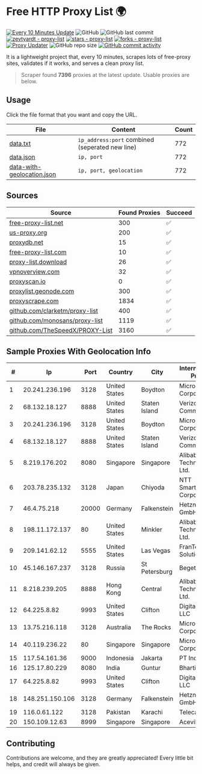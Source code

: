 
# Free HTTP Proxy List 🌍

[![Every 10 Minutes Update](https://github.com/mertguvencli/http-proxy-list/actions/workflows/main.yml/badge.svg?branch=main)](https://github.com/mertguvencli/http-proxy-list/actions/workflows/main.yml)
![GitHub](https://img.shields.io/github/license/mertguvencli/http-proxy-list)
![GitHub last commit](https://img.shields.io/github/last-commit/mertguvencli/http-proxy-list)
[![zevtyardt - proxy-list](https://img.shields.io/static/v1?label=zevtyardt&message=proxy-list&color=blue&logo=github)](https://github.com/zevtyardt/proxy-list "Go to GitHub repo")
[![stars - proxy-list](https://img.shields.io/github/stars/zevtyardt/proxy-list?style=social)](https://github.com/zevtyardt/proxy-list)
[![forks - proxy-list](https://img.shields.io/github/forks/zevtyardt/proxy-list?style=social)](https://github.com/zevtyardt/proxy-list)
[![Proxy Updater](https://github.com/zevtyardt/proxy-list/workflows/Proxy%20Updater/badge.svg)](https://github.com/zevtyardt/proxy-list/actions?query=workflow:"Proxy+Updater")
![GitHub repo size](https://img.shields.io/github/repo-size/zevtyardt/proxy-list)
[![GitHub commit activity](https://img.shields.io/github/commit-activity/m/zevtyardt/proxy-list?logo=commits)](https://github.com/zevtyardt/proxy-list/commits/main)

It is a lightweight project that, every 10 minutes, scrapes lots of free-proxy sites, validates if it works, and serves a clean proxy list.

> Scraper found **7396** proxies at the latest update. Usable proxies are below.

## Usage

Click the file format that you want and copy the URL.

|File|Content|Count|
|----|-------|-----|
|[data.txt](https://raw.githubusercontent.com/mertguvencli/http-proxy-list/main/proxy-list/data.txt)|`ip_address:port` combined (seperated new line)|772|
|[data.json](https://raw.githubusercontent.com/mertguvencli/http-proxy-list/main/proxy-list/data.json)|`ip, port`|772|
|[data-with-geolocation.json](https://raw.githubusercontent.com/mertguvencli/http-proxy-list/main/proxy-list/data-with-geolocation.json)|`ip, port, geolocation`|772|

## Sources

|Source|Found Proxies|Succeed|
|------|-------------|-------|
|[free-proxy-list.net](https://free-proxy-list.net)|300|✅|
|[us-proxy.org](https://www.us-proxy.org)|200|✅|
|[proxydb.net](http://proxydb.net)|15|✅|
|[free-proxy-list.com](https://free-proxy-list.com/?page=&port=&type%5B%5D=http&type%5B%5D=https&up_time=0&search=Search)|10|✅|
|[proxy-list.download](https://www.proxy-list.download/HTTP)|26|✅|
|[vpnoverview.com](https://vpnoverview.com/privacy/anonymous-browsing/free-proxy-servers)|32|✅|
|[proxyscan.io](https://www.proxyscan.io)|0|✅|
|[proxylist.geonode.com](https://proxylist.geonode.com/api/proxy-list?limit=300&page=1&sort_by=lastChecked&sort_type=desc&protocols=http,https)|300|✅|
|[proxyscrape.com](https://api.proxyscrape.com/v2/?request=displayproxies&protocol=http&timeout=10000&country=all&ssl=all&anonymity=all)|1834|✅|
|[github.com/clarketm/proxy-list](https://raw.githubusercontent.com/clarketm/proxy-list/master/proxy-list-raw.txt)|400|✅|
|[github.com/monosans/proxy-list](https://raw.githubusercontent.com/monosans/proxy-list/main/proxies/http.txt)|1119|✅|
|[github.com/TheSpeedX/PROXY-List](https://raw.githubusercontent.com/TheSpeedX/PROXY-List/master/http.txt)|3160|✅|


## Sample Proxies With Geolocation Info

|#|Ip|Port|Country|City|Internet Service Provider|
|-|--|----|-------|----|-------------------------|
|1|20.241.236.196|3128|United States|Boydton|Microsoft Corporation|
|2|68.132.18.127|8888|United States|Staten Island|Verizon Communications|
|3|20.241.236.196|3128|United States|Boydton|Microsoft Corporation|
|4|68.132.18.127|8888|United States|Staten Island|Verizon Communications|
|5|8.219.176.202|8080|Singapore|Singapore|Alibaba (US) Technology Co., Ltd.|
|6|203.78.235.132|3128|Japan|Chiyoda|NTT SmartConnect Corporation|
|7|46.4.75.218|20000|Germany|Falkenstein|Hetzner Online GmbH|
|8|198.11.172.137|80|United States|Minkler|Alibaba (US) Technology Co., Ltd.|
|9|209.141.62.12|5555|United States|Las Vegas|FranTech Solutions|
|10|45.146.167.237|3128|Russia|St Petersburg|Beget LLC|
|11|8.218.239.205|8888|Hong Kong|Central|Alibaba (US) Technology Co., Ltd.|
|12|64.225.8.82|9993|United States|Clifton|DigitalOcean, LLC|
|13|13.75.216.118|3128|Australia|The Rocks|Microsoft Corporation|
|14|40.119.236.22|80|Singapore|Singapore|Microsoft Corporation|
|15|117.54.161.36|9000|Indonesia|Jakarta|PT IndoInternet|
|16|125.17.80.229|8080|India|Guntur|Bharti Airtel|
|17|64.225.8.82|9993|United States|Clifton|DigitalOcean, LLC|
|18|148.251.150.106|3128|Germany|Falkenstein|Hetzner Online GmbH|
|19|116.0.61.122|3128|Pakistan|Karachi|Telecard|
|20|150.109.12.63|8999|Singapore|Singapore|Aceville Pte.ltd|



## Contributing

Contributions are welcome, and they are greatly appreciated! Every
little bit helps, and credit will always be given.

